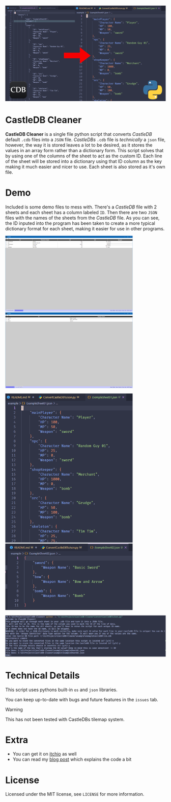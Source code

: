 ![CastleDB Cleaner Logo](images/CastleDBToJsonComparison.png)

# CastleDB Cleaner
**CastleDB Cleaner** is a single file python script that converts *CastleDB* default `.cdb` files into a `JSON` file. *CastleDBs* `.cdb` file is *technically* a `json` file, however, the way it is stored leaves a lot to be desired, as it stores the values in an array form rather than a dictionary form. This script solves that by using one of the columns of the sheet to act as the custom ID. Each line of the sheet will be stored into a dictionary using that ID column as the key making it much easier and nicer to use. Each sheet is also stored as it's own file.

# Demo
Included is some demo files to mess with. There's a *CastleDB* file with 2 sheets and each sheet has a column labeled `ID`. Then there are two `JSON` files with the names of the sheets from the *CastleDB* file. As you can see, the ID inputed into the program has been taken to create a more typical dictionary format for each sheet, making it easier for use in other programs.

<p float="left">
  <img src="images/CastleDBSheet01.PNG" width="400" />
  <img src="images/CastleDBSheet02.PNG" width="400" /> 
</p>

<p float="left">
  <img src="images/ConvertedSheet01.PNG" width="400" />
  <img src="images/ConvertedSheet02.PNG" width="400" /> 
</p>

![Screenshot of an example run from the console](images/ConsoleOutput.PNG)

# Technical Details
This script uses pythons built-in `os` and `json` libraries.

You can keep up-to-date with bugs and future features in the `issues` tab.

> [!WARNING]  
> This has not been tested with CastleDBs tilemap system.

# Extra
- You can get it on [itchio](https://minoqi.itch.io/castledb-cleaner) as well
- You can read my [blog post](https://minoqi.vercel.app/posts/castledb-to-json-converter/) which explains the code a bit

# License
Licensed under the MIT license, see `LICENSE` for more information.
